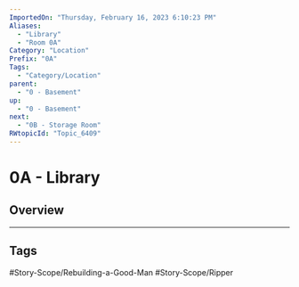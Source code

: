 ```yaml
---
ImportedOn: "Thursday, February 16, 2023 6:10:23 PM"
Aliases:
  - "Library"
  - "Room 0A"
Category: "Location"
Prefix: "0A"
Tags:
  - "Category/Location"
parent:
  - "0 - Basement"
up:
  - "0 - Basement"
next:
  - "0B - Storage Room"
RWtopicId: "Topic_6409"
---
```

# 0A - Library
## Overview

---
## Tags
#Story-Scope/Rebuilding-a-Good-Man #Story-Scope/Ripper

